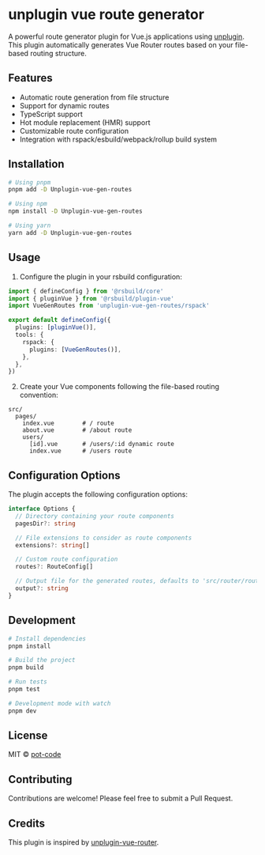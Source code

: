 # unplugin vue route generator

A powerful route generator plugin for Vue.js applications using [unplugin](https://unplugin.unjs.io/). This plugin automatically generates Vue Router routes based on your file-based routing structure.

## Features

- Automatic route generation from file structure
- Support for dynamic routes
- TypeScript support
- Hot module replacement (HMR) support
- Customizable route configuration
- Integration with rspack/esbuild/webpack/rollup build system

## Installation

```bash
# Using pnpm
pnpm add -D Unplugin-vue-gen-routes

# Using npm
npm install -D Unplugin-vue-gen-routes

# Using yarn
yarn add -D Unplugin-vue-gen-routes
```

## Usage

1. Configure the plugin in your rsbuild configuration:

```ts
import { defineConfig } from '@rsbuild/core'
import { pluginVue } from '@rsbuild/plugin-vue'
import VueGenRoutes from 'unplugin-vue-gen-routes/rspack'

export default defineConfig({
  plugins: [pluginVue()],
  tools: {
    rspack: {
      plugins: [VueGenRoutes()],
    },
  },
})

```

2. Create your Vue components following the file-based routing convention:

```
src/
  pages/
    index.vue        # / route
    about.vue        # /about route
    users/
      [id].vue       # /users/:id dynamic route
      index.vue      # /users route
```

## Configuration Options

The plugin accepts the following configuration options:

```ts
interface Options {
  // Directory containing your route components
  pagesDir?: string

  // File extensions to consider as route components
  extensions?: string[]

  // Custom route configuration
  routes?: RouteConfig[]

  // Output file for the generated routes, defaults to 'src/router/routes.gen.ts'
  output?: string
}
```

## Development

```bash
# Install dependencies
pnpm install

# Build the project
pnpm build

# Run tests
pnpm test

# Development mode with watch
pnpm dev
```

## License

MIT © [pot-code](https://github.com/pot-code)

## Contributing

Contributions are welcome! Please feel free to submit a Pull Request.

## Credits

This plugin is inspired by [unplugin-vue-router](https://github.com/posva/unplugin-vue-router).
